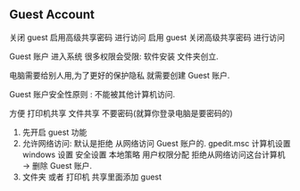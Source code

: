 ## Guest Account

关闭 guest  启用高级共享密码 进行访问
启用 guest  关闭高级共享密码  进行访问


Guest 账户 进入系统 很多权限会受限: 软件安装 文件夹创立.

电脑需要给别人用,为了更好的保护隐私 就需要创建 Guest 账户.

Guest 账户安全性原则 : 不能被其他计算机访问.

方便 打印机共享 文件共享 不要密码(就算你登录电脑是要密码的)

1. 先开启 guest 功能
2. 允许网络访问: 默认是拒绝 从网络访问 Guest 账户的. 
gpedit.msc 计算机设置  windows 设置 安全设置 本地策略 用户权限分配
拒绝从网络访问这台计算机 → 删除 Guest 账户.
3. 文件夹 或者 打印机 共享里面添加 guest

